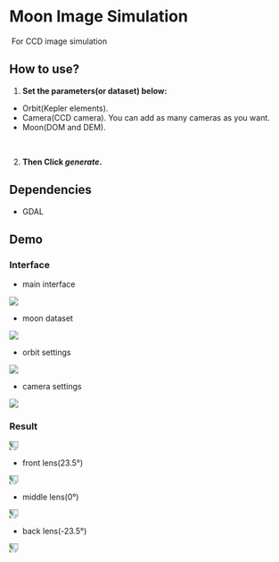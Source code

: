 # Moon Image Simulation

​	For CCD image simulation






## How to use?

1.  **Set the parameters(or dataset) below:**
   - Orbit(Kepler elements).
   - Camera(CCD camera). You can add as many cameras as you want.
   - Moon(DOM  and DEM). 

​	

2. **Then Click *generate*.**



## Dependencies

- GDAL


## Demo

### Interface

- main interface
<img src="https://github.com/Liu-Yuzhen/MoonProject/blob/master/pic/image-20210503201617480.png"  div align=center />




- moon dataset
<img src="https://github.com/Liu-Yuzhen/MoonProject/blob/master/pic/image-20210503201854420.png"  div align=center />




- orbit settings
<img src="https://github.com/Liu-Yuzhen/MoonProject/blob/master/pic/image-20210503201928303.png"  div align=center />


- camera settings
<img src="https://github.com/Liu-Yuzhen/MoonProject/blob/master/pic/image-20210503201953342.png" div align=center />





### Result
<img src="https://github.com/Liu-Yuzhen/MoonProject/blob/master/pic/image-20210503202234226.png" style="transform:rotate(90deg);" div align=center />


- front lens(23.5°)
<img src="https://github.com/Liu-Yuzhen/MoonProject/blob/master/pic/front.jpg" style="transform:rotate(90deg);" div align=center />




- middle lens(0°)
<img src="https://github.com/Liu-Yuzhen/MoonProject/blob/master/pic/mid.jpg" style="transform:rotate(90deg);" div align=center />




- back lens(-23.5°)
<img src="https://github.com/Liu-Yuzhen/MoonProject/blob/master/pic/back.jpg" style="transform:rotate(90deg);" div align=center />

